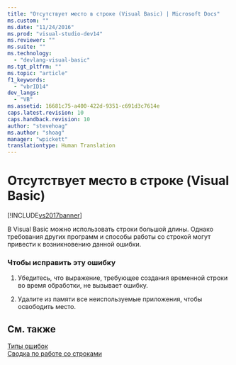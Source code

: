 ```yaml
---
title: "Отсутствует место в строке (Visual Basic) | Microsoft Docs"
ms.custom: ""
ms.date: "11/24/2016"
ms.prod: "visual-studio-dev14"
ms.reviewer: ""
ms.suite: ""
ms.technology: 
  - "devlang-visual-basic"
ms.tgt_pltfrm: ""
ms.topic: "article"
f1_keywords: 
  - "vbrID14"
dev_langs: 
  - "VB"
ms.assetid: 16681c75-a400-422d-9351-c691d3c7614e
caps.latest.revision: 10
caps.handback.revision: 10
author: "stevehoag"
ms.author: "shoag"
manager: "wpickett"
translationtype: Human Translation
---
```

# Отсутствует место в строке (Visual Basic)
[!INCLUDE[vs2017banner](../../../csharp/includes/vs2017banner.md)]

В Visual Basic можно использовать строки большой длины.  Однако требования других программ и способы работы со строкой могут привести к возникновению данной ошибки.  
  
### Чтобы исправить эту ошибку  
  
1.  Убедитесь, что выражение, требующее создания временной строки во время обработки, не вызывает ошибку.  
  
2.  Удалите из памяти все неиспользуемые приложения, чтобы освободить место.  
  
## См. также  
 [Типы ошибок](../../../visual-basic/programming-guide/language-features/error-types.md)   
 [Сводка по работе со строками](../../../visual-basic/language-reference/keywords/string-manipulation-summary.md)